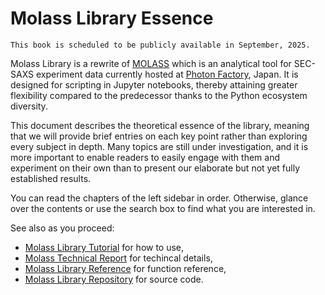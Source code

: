 # Molass Library Essence

```{warning}
This book is scheduled to be publicly available in September, 2025.
```

Molass Library is a rewrite of [MOLASS](https://www.jstage.jst.go.jp/article/biophysico/20/1/20_e200001/_article) which is an analytical tool for SEC-SAXS experiment data currently hosted at [Photon Factory](https://pfwww.kek.jp/saxs/MOLASS.html), Japan. It is designed for scripting in Jupyter notebooks, thereby attaining greater flexibility compared to the predecessor thanks to the Python ecosystem diversity.

This document describes the theoretical essence of the library, meaning that we will provide brief entries on each key point rather than exploring every subject in depth. Many topics are still under investigation, and it is more important to enable readers to easily engage with them and experiment on their own than to present our elaborate but not yet fully established results.

You can read the chapters of the left sidebar in order. Otherwise, glance over the contents or use the search box to find what you are interested in.

See also as you proceed:

* [Molass Library Tutorial](https://nshimizu0721.github.io/molass-tutorial/) for how to use,
* [Molass Technical Report](https://freesemt.github.io/molass-technical/) for techincal details,
* [Molass Library Reference](https://nshimizu0721.github.io/molass-library/) for function reference,
* [Molass Library Repository](https://github.com/nshimizu0721/molass-library) for source code.

